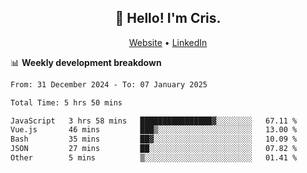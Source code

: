 
<h2 align="center">👋 Hello! I'm Cris.</h2>
<p align="center">
  <a href="https://www.criscunas.dev">Website</a> •
  <a href="https://www.linkedin.com/in/cristophercunas/">LinkedIn</a> 
</p>


📊 **Weekly development breakdown**
<!--START_SECTION:waka-->

```txt
From: 31 December 2024 - To: 07 January 2025

Total Time: 5 hrs 50 mins

JavaScript   3 hrs 58 mins   ████████████████▓░░░░░░░░   67.11 %
Vue.js       46 mins         ███▒░░░░░░░░░░░░░░░░░░░░░   13.00 %
Bash         35 mins         ██▓░░░░░░░░░░░░░░░░░░░░░░   10.09 %
JSON         27 mins         ██░░░░░░░░░░░░░░░░░░░░░░░   07.82 %
Other        5 mins          ▒░░░░░░░░░░░░░░░░░░░░░░░░   01.41 %
```

<!--END_SECTION:waka-->
